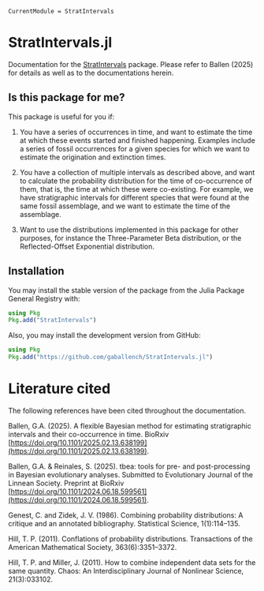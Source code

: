 ```@meta
CurrentModule = StratIntervals
```

# StratIntervals.jl

Documentation for the [StratIntervals](https://github.com/gaballench/StratIntervals.jl) package.
Please refer to Ballen (2025) for details as well as to the documentations herein.

## Is this package for me?

This package is useful for you if:

1. You have a series of occurrences in time, and want to estimate the time at which these events started and finished happening. Examples include a series of fossil occurrences for a given species for which we want to estimate the origination and extinction times.

2. You have a collection of multiple intervals as described above, and want to calculate the probability distribution for the time of co-occurrence of them, that is, the time at which these were co-existing. For example, we have stratigraphic intervals for different species that were found at the same fossil assemblage, and we want to estimate the time of the assemblage.

3. Want to use the distributions implemented in this package for other purposes, for instance the Three-Parameter Beta distribution, or the Reflected-Offset Exponential distribution. 

## Installation

You may install the stable version of the package from the Julia Package General Registry with:

```julia
using Pkg
Pkg.add("StratIntervals")
```

Also, you may install the development version from GitHub:

```julia
using Pkg
Pkg.add("https://github.com/gaballench/StratIntervals.jl")
```

# Literature cited

The following references have been cited throughout the documentation.

Ballen, G.A. (2025). A flexible Bayesian method for estimating stratigraphic intervals and their co-occurrence in time. BioRxiv [https://doi.org/10.1101/2025.02.13.638199](https://doi.org/10.1101/2025.02.13.638199).

Ballen, G.A. & Reinales, S. (2025). tbea: tools for pre- and post-processing in Bayesian evolutionary analyses. Submitted to Evolutionary Journal of the Linnean Society. Preprint at BioRxiv [https://doi.org/10.1101/2024.06.18.599561](https://doi.org/10.1101/2024.06.18.599561).

Genest, C. and Zidek, J. V. (1986). Combining probability distributions: A critique and an annotated bibliography.
Statistical Science, 1(1):114–135.

Hill, T. P. (2011). Conflations of probability distributions. Transactions of the American Mathematical Society,
363(6):3351–3372.

Hill, T. P. and Miller, J. (2011). How to combine independent data sets for the same quantity. Chaos: An
Interdisciplinary Journal of Nonlinear Science, 21(3):033102.

